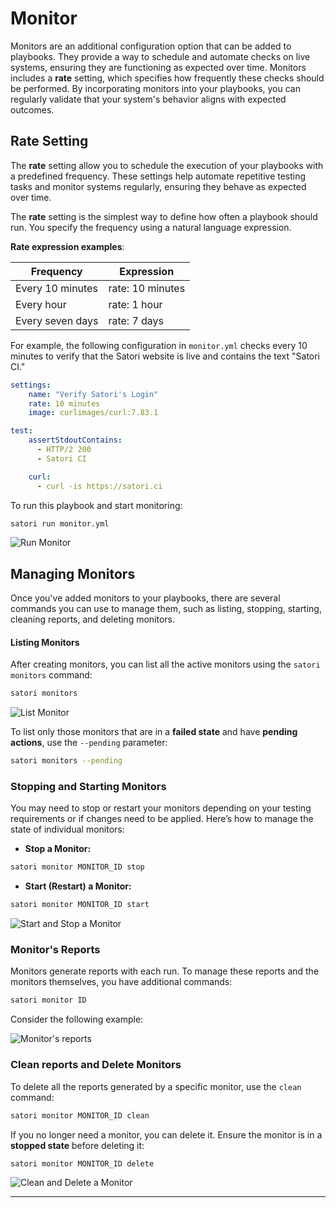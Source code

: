 # Monitor

Monitors are an additional configuration option that can be added to playbooks. They provide a way to schedule and automate checks on live systems, ensuring they are functioning as expected over time. Monitors includes a **rate** setting, which specifies how frequently these checks should be performed.
By incorporating monitors into your playbooks, you can regularly validate that your system's behavior aligns with expected outcomes.

## Rate Setting

The **rate** setting allow you to schedule the execution of your playbooks with a predefined frequency. These settings help automate repetitive testing tasks and monitor systems regularly, ensuring they behave as expected over time.

The **rate** setting is the simplest way to define how often a playbook should run. You specify the frequency using a natural language expression.

**Rate expression examples**:

| Frequency        | Expression       |
|------------------|------------------|
| Every 10 minutes | rate: 10 minutes |
| Every hour       | rate: 1 hour     |
| Every seven days | rate: 7 days     |

For example, the following configuration in `monitor.yml` checks every 10 minutes to verify that the Satori website is live and contains the text "Satori CI."

```yml
settings:
    name: "Verify Satori's Login"
    rate: 10 minutes
    image: curlimages/curl:7.83.1

test:
    assertStdoutContains:
      - HTTP/2 200
      - Satori CI

    curl:
      - curl -is https://satori.ci
```

To run this playbook and start monitoring:

```sh
satori run monitor.yml
```

![Run Monitor](img/monitor_1.png)


## Managing Monitors

Once you've added monitors to your playbooks, there are several commands you can use to manage them, such as listing, stopping, starting, cleaning reports, and deleting monitors. 

#### Listing Monitors

After creating monitors, you can list all the active monitors using the `satori monitors` command:

```sh
satori monitors
```

![List Monitor](img/monitor_2.png)

To list only those monitors that are in a **failed state** and have **pending actions**, use the `--pending` parameter:

```bash
satori monitors --pending
```

### Stopping and Starting Monitors

You may need to stop or restart your monitors depending on your testing requirements or if changes need to be applied. Here’s how to manage the state of individual monitors:

- **Stop a Monitor:**

```sh
satori monitor MONITOR_ID stop
```

- **Start (Restart) a Monitor:**

```sh
satori monitor MONITOR_ID start
```

![Start and Stop a Monitor](img/monitor_4.png)

### Monitor's Reports

Monitors generate reports with each run. To manage these reports and the monitors themselves, you have additional commands:

```sh
satori monitor ID
```

Consider the following example:

![Monitor's reports](img/monitor_41.png)

### Clean reports and Delete Monitors

To delete all the reports generated by a specific monitor, use the `clean` command:

```sh
satori monitor MONITOR_ID clean
```

If you no longer need a monitor, you can delete it. Ensure the monitor is in a **stopped state** before deleting it:

```sh
satori monitor MONITOR_ID delete
```

![Clean and Delete a Monitor](img/monitor_5.png)

---
